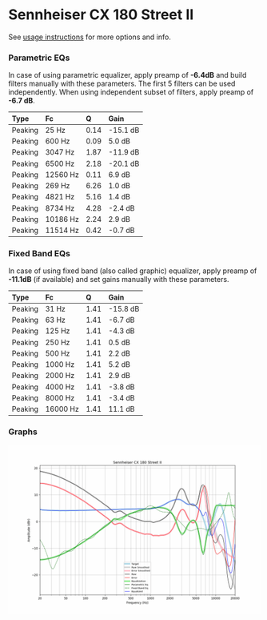 # Sennheiser CX 180 Street II
See [usage instructions](https://github.com/jaakkopasanen/AutoEq#usage) for more options and info.

### Parametric EQs
In case of using parametric equalizer, apply preamp of **-6.4dB** and build filters manually
with these parameters. The first 5 filters can be used independently.
When using independent subset of filters, apply preamp of **-6.7 dB**.

| Type    | Fc       |    Q | Gain     |
|:--------|:---------|:-----|:---------|
| Peaking | 25 Hz    | 0.14 | -15.1 dB |
| Peaking | 600 Hz   | 0.09 | 5.0 dB   |
| Peaking | 3047 Hz  | 1.87 | -11.9 dB |
| Peaking | 6500 Hz  | 2.18 | -20.1 dB |
| Peaking | 12560 Hz | 0.11 | 6.9 dB   |
| Peaking | 269 Hz   | 6.26 | 1.0 dB   |
| Peaking | 4821 Hz  | 5.16 | 1.4 dB   |
| Peaking | 8734 Hz  | 4.28 | -2.4 dB  |
| Peaking | 10186 Hz | 2.24 | 2.9 dB   |
| Peaking | 11514 Hz | 0.42 | -0.7 dB  |

### Fixed Band EQs
In case of using fixed band (also called graphic) equalizer, apply preamp of **-11.1dB**
(if available) and set gains manually with these parameters.

| Type    | Fc       |    Q | Gain     |
|:--------|:---------|:-----|:---------|
| Peaking | 31 Hz    | 1.41 | -15.8 dB |
| Peaking | 63 Hz    | 1.41 | -6.7 dB  |
| Peaking | 125 Hz   | 1.41 | -4.3 dB  |
| Peaking | 250 Hz   | 1.41 | 0.5 dB   |
| Peaking | 500 Hz   | 1.41 | 2.2 dB   |
| Peaking | 1000 Hz  | 1.41 | 5.2 dB   |
| Peaking | 2000 Hz  | 1.41 | 2.9 dB   |
| Peaking | 4000 Hz  | 1.41 | -3.8 dB  |
| Peaking | 8000 Hz  | 1.41 | -3.4 dB  |
| Peaking | 16000 Hz | 1.41 | 11.1 dB  |

### Graphs
![](./Sennheiser%20CX%20180%20Street%20II.png)